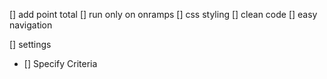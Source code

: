 [] add point total
[] run only on onramps
[] css styling
[] clean code
[] easy navigation

[] settings
- [] Specify Criteria
